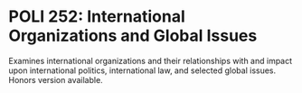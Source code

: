 # POLI 252: International Organizations and Global Issues

Examines international organizations and their relationships with and impact upon international politics, international law, and selected global issues. Honors version available.